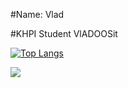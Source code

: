 #Name: Vlad

#KHPI Student
VlADOOSit

[![Top Langs](https://github-readme-stats.vercel.app/api/top-langs/?username=VLADOOSit&layout=compact)](https://github.com/anuraghazra/github-readme-stats)



 <a href=""> <img align="center" src="https://github-readme-stats-sigma-five.vercel.app/api/top-langs/?username=VLADOOSit&layout=compact"/> </a>
